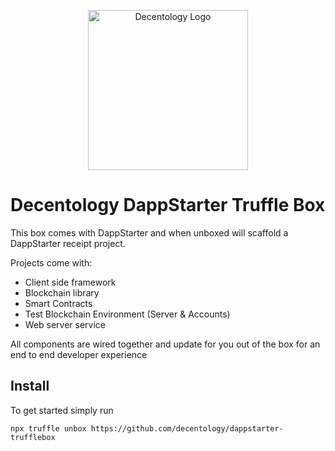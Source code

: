 <p align="center">
<img src="https://info.decentology.com/assets/brand/SVG/decentology-logo.svg" width="256" alt="Decentology Logo" />
</p>

# Decentology DappStarter Truffle Box
This box comes with DappStarter and when unboxed will scaffold a DappStarter receipt project.

Projects come with:
- Client side framework
- Blockchain library
- Smart Contracts
- Test Blockchain Environment (Server & Accounts)
- Web server service

All components are wired together and update for you out of the box for an end to end developer experience

## Install
To get started simply run

```npx truffle unbox https://github.com/decentology/dappstarter-trufflebox```